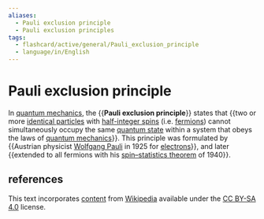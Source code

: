 ```yaml
---
aliases:
  - Pauli exclusion principle
  - Pauli exclusion principles
tags:
  - flashcard/active/general/Pauli_exclusion_principle
  - language/in/English
---
```


# Pauli exclusion principle

In [quantum mechanics](quantum%20mechanics.md), the {{__Pauli exclusion principle__}} states that {{two or more [identical particles](indistinguishable%20particles.md) with [half-integer spins](fermion.md) (i.e. [fermions](fermion.md)) cannot simultaneously occupy the same [quantum state](quantum%20state.md) within a system that obeys the laws of [quantum mechanics](quantum%20mechanics.md)}}. This principle was formulated by {{Austrian physicist [Wolfgang Pauli](Wolfgang%20Pauli.md) in 1925 for [electrons](electron.md)}}, and later {{extended to all fermions with his [spin–statistics theorem](spin–statistics%20theorem.md) of 1940}}. <!--SR:!2025-08-05,283,330!2025-02-09,124,290!2024-11-28,80,270!2024-12-28,100,290-->

## references

This text incorporates [content](https://en.wikipedia.org/wiki/Pauli_exclusion_principle) from [Wikipedia](Wikipedia.md) available under the [CC BY-SA 4.0](https://creativecommons.org/licenses/by-sa/4.0/) license.
